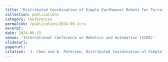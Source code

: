 ```yaml
---
title: "Distributed Coordination of Simple Earthmover Robots for Terrain Modification (Under Review)"
collection: publications
category: conferences
permalink: /publication/2024-09-icra
excerpt: 
date: 2024-09-15
venue: 'International Conference on Robotics and Automation (ICRA)'
slidesurl: 
paperurl: 
citation: 'J. Chen and K. Petersen, Distributed Coordination of Simple Earthmover Robots for Terrain Modification, International Conference on Robotics and Automation (ICRA), 2025.'
---
```


